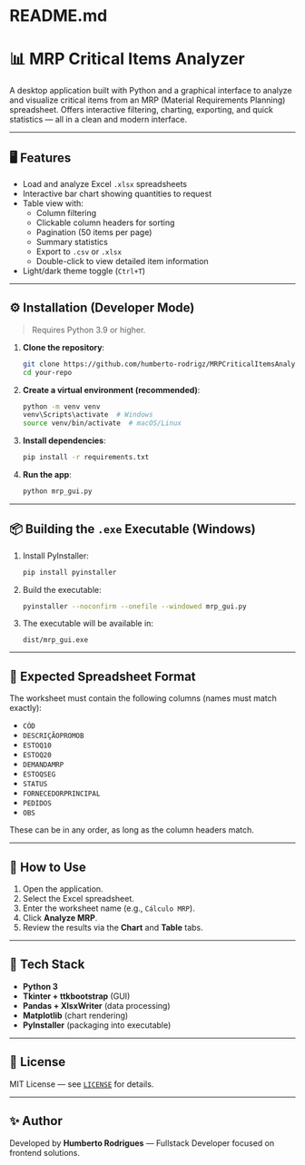 # README.md

# 📊 MRP Critical Items Analyzer

A desktop application built with Python and a graphical interface to analyze and visualize critical items from an MRP (Material Requirements Planning) spreadsheet. Offers interactive filtering, charting, exporting, and quick statistics — all in a clean and modern interface.

---

## 🖥️ Features

- Load and analyze Excel `.xlsx` spreadsheets
- Interactive bar chart showing quantities to request
- Table view with:
  - Column filtering
  - Clickable column headers for sorting
  - Pagination (50 items per page)
  - Summary statistics
  - Export to `.csv` or `.xlsx`
  - Double-click to view detailed item information
- Light/dark theme toggle (`Ctrl+T`)

---

## ⚙️ Installation (Developer Mode)

> Requires Python 3.9 or higher.

1. **Clone the repository**:
   ```bash
   git clone https://github.com/humberto-rodrigz/MRPCriticalItemsAnalyzer
   cd your-repo
   ```

2. **Create a virtual environment (recommended)**:
   ```bash
   python -m venv venv
   venv\Scripts\activate  # Windows
   source venv/bin/activate  # macOS/Linux
   ```

3. **Install dependencies**:
   ```bash
   pip install -r requirements.txt
   ```

4. **Run the app**:
   ```bash
   python mrp_gui.py
   ```

---

## 📦 Building the `.exe` Executable (Windows)

1. Install PyInstaller:
   ```bash
   pip install pyinstaller
   ```

2. Build the executable:
   ```bash
   pyinstaller --noconfirm --onefile --windowed mrp_gui.py
   ```

3. The executable will be available in:
   ```
   dist/mrp_gui.exe
   ```

---

## 📁 Expected Spreadsheet Format

The worksheet must contain the following columns (names must match exactly):

- `CÓD`
- `DESCRIÇÃOPROMOB`
- `ESTOQ10`
- `ESTOQ20`
- `DEMANDAMRP`
- `ESTOQSEG`
- `STATUS`
- `FORNECEDORPRINCIPAL`
- `PEDIDOS`
- `OBS`

These can be in any order, as long as the column headers match.

---

## 🧪 How to Use

1. Open the application.
2. Select the Excel spreadsheet.
3. Enter the worksheet name (e.g., `Cálculo MRP`).
4. Click **Analyze MRP**.
5. Review the results via the **Chart** and **Table** tabs.

---

## 🧱 Tech Stack

- **Python 3**
- **Tkinter + ttkbootstrap** (GUI)
- **Pandas + XlsxWriter** (data processing)
- **Matplotlib** (chart rendering)
- **PyInstaller** (packaging into executable)

---

## 📄 License

MIT License — see [`LICENSE`](LICENSE) for details.

---

## ✨ Author

Developed by **Humberto Rodrigues** — Fullstack Developer focused on frontend solutions.
